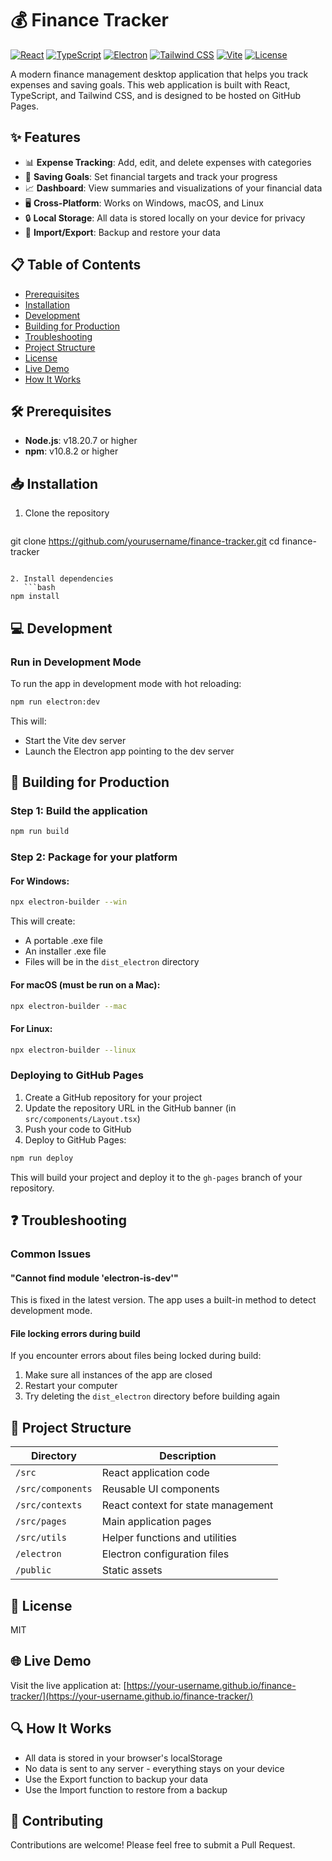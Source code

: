 # 💰 Finance Tracker

[![React](https://img.shields.io/badge/React-19.0.0-61DAFB?logo=react&logoColor=white)](https://reactjs.org/)
[![TypeScript](https://img.shields.io/badge/TypeScript-5.7-3178C6?logo=typescript&logoColor=white)](https://www.typescriptlang.org/)
[![Electron](https://img.shields.io/badge/Electron-35.1-47848F?logo=electron&logoColor=white)](https://www.electronjs.org/)
[![Tailwind CSS](https://img.shields.io/badge/Tailwind_CSS-4.1-38B2AC?logo=tailwindcss&logoColor=white)](https://tailwindcss.com/)
[![Vite](https://img.shields.io/badge/Vite-6.2-646CFF?logo=vite&logoColor=white)](https://vitejs.dev/)
[![License](https://img.shields.io/badge/License-MIT-green)](https://opensource.org/licenses/MIT)

A modern finance management desktop application that helps you track expenses and saving goals. This web application is built with React, TypeScript, and Tailwind CSS, and is designed to be hosted on GitHub Pages.

## ✨ Features

- 📊 **Expense Tracking**: Add, edit, and delete expenses with categories
- 🎯 **Saving Goals**: Set financial targets and track your progress
- 📈 **Dashboard**: View summaries and visualizations of your financial data
- 🖥️ **Cross-Platform**: Works on Windows, macOS, and Linux
- 🔒 **Local Storage**: All data is stored locally on your device for privacy
- 📁 **Import/Export**: Backup and restore your data

## 📋 Table of Contents

- [Prerequisites](#%EF%B8%8F-prerequisites)
- [Installation](#-installation)
- [Development](#-development)
- [Building for Production](#-building-for-production)
- [Troubleshooting](#-troubleshooting)
- [Project Structure](#-project-structure)
- [License](#-license)
- [Live Demo](#-live-demo)
- [How It Works](#-how-it-works)

## 🛠️ Prerequisites

- **Node.js**: v18.20.7 or higher
- **npm**: v10.8.2 or higher

## 📥 Installation

1. Clone the repository
   ```bash
git clone https://github.com/yourusername/finance-tracker.git
cd finance-tracker
```

2. Install dependencies
   ```bash
npm install
```

## 💻 Development

### Run in Development Mode

To run the app in development mode with hot reloading:

```bash
npm run electron:dev
```

This will:
- Start the Vite dev server
- Launch the Electron app pointing to the dev server

## 🚀 Building for Production

### Step 1: Build the application
```bash
npm run build
```

### Step 2: Package for your platform

#### For Windows:
```bash
npx electron-builder --win
```

This will create:
- A portable .exe file
- An installer .exe file
- Files will be in the `dist_electron` directory

#### For macOS (must be run on a Mac):
```bash
npx electron-builder --mac
```

#### For Linux:
```bash
npx electron-builder --linux
```

### Deploying to GitHub Pages

1. Create a GitHub repository for your project
2. Update the repository URL in the GitHub banner (in `src/components/Layout.tsx`)
3. Push your code to GitHub
4. Deploy to GitHub Pages:

```bash
npm run deploy
```

This will build your project and deploy it to the `gh-pages` branch of your repository.

## ❓ Troubleshooting

### Common Issues

#### "Cannot find module 'electron-is-dev'"
This is fixed in the latest version. The app uses a built-in method to detect development mode.

#### File locking errors during build
If you encounter errors about files being locked during build:
1. Make sure all instances of the app are closed
2. Restart your computer
3. Try deleting the `dist_electron` directory before building again

## 📁 Project Structure

| Directory | Description |
|-----------|-------------|
| `/src` | React application code |
| `/src/components` | Reusable UI components |
| `/src/contexts` | React context for state management |
| `/src/pages` | Main application pages |
| `/src/utils` | Helper functions and utilities |
| `/electron` | Electron configuration files |
| `/public` | Static assets |

## 📄 License

MIT

## 🌐 Live Demo

Visit the live application at: [https://your-username.github.io/finance-tracker/](https://your-username.github.io/finance-tracker/)

## 🔍 How It Works

- All data is stored in your browser's localStorage
- No data is sent to any server - everything stays on your device
- Use the Export function to backup your data
- Use the Import function to restore from a backup

## 🤝 Contributing

Contributions are welcome! Please feel free to submit a Pull Request.


 